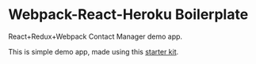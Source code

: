 # Webpack-React-Heroku Boilerplate

React+Redux+Webpack Contact Manager demo app.

This is simple demo app, made using this [starter kit](https://github.com/wallacyyy/webpack-heroku).

